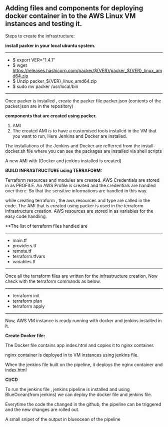 ## Adding files and components for deploying docker container in to the AWS Linux VM instances and testing it.

Steps to create the infrastructure:


**install packer in your local ubuntu system.**

---
- $ export VER="1.4.1" 
- $ wget https://releases.hashicorp.com/packer/${VER}/packer_${VER}_linux_amd64.zip 
- $ Unzip packer_${VER}_linux_amd64.zip 
- $ sudo mv packer /usr/local/bin
---

Once packer is installed , create the packer file packer.json (contents of the packer.json are in the repository)

**components that are created using packer.**

1. AMI
2. The created AMI is to have a customised tools installed in the VM that you want to run, Here Jenkins and Docker are installed.

The installations of the Jenkins and Docker are refferred from the install-docker.sh file where you can see the packages are installed via shell scripts

A new AMI with (Docker and jenkins installed is created)

**BUILD INFRASTRUCTURE using TERRAFORM:**

Terraform resources and modules are created. AWS Credentials are stored in as PROFILE. An AWS Profile is created and the credentials are handled over there. So that the sensitive informations are handled in this way.

while creating terraform , the aws resources and type are called in the code. The AMI that is created using packer is used in the terraform infrastructure creation. 
AWS resources are stored in as variables for the easy code handling.

**The list of terraform files handled are

---

- main.tf
- providers.tf
- remote.tf
- terraform.tfvars
- variables.tf

---

Once all the terraform files are written for the infrastructure creation, Now check with the terraform commands as below.

---

- terraform init
- terraform plan
- terraform apply

---

Now, AWS VM instance is ready running with docker and jenkins installed in it.

**Create Docker file:**

The Docker file contains app index.html and copies it to nginx container. 

nginx container is deployed in to VM instances using jenkins file.

When the jenkins file built on the pipeline, it deploys the nginx container and index.html 

**CI/CD**

To run the jenkins file , jenkins pipeline is installed and using BlueOcean(from jenkins) we can deploy the docker file and jenkins file.

Everytime the code the changed in the github, the pipeline can be triggered and the new changes are rolled out.

A small snipet of the output in blueocean of the pipeline



